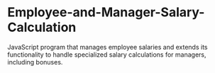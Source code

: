 # Employee-and-Manager-Salary-Calculation
JavaScript program that manages employee salaries and extends its functionality to handle specialized salary calculations for managers, including bonuses.
